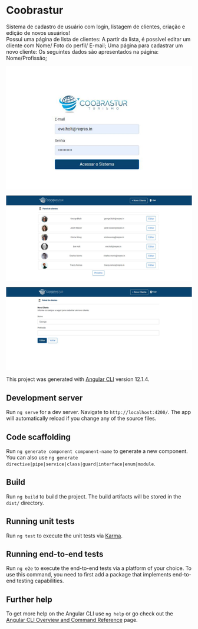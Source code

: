 # Coobrastur


Sistema de cadastro de usuário com login, listagem de clientes, criação e edição de novos usuários!  
Possui uma página de lista de clientes:
A partir da lista, é possível editar um cliente com Nome/ Foto do perfil/ E-mail;
Uma página para cadastrar um novo cliente:
Os seguintes dados são apresentados na página: Nome/Profissão; 

![login](https://github.com/itsmejunqueira/coobrastur/blob/master/login.JPG)

![listagem](https://github.com/itsmejunqueira/coobrastur/blob/master/listaclientes.JPG)

![editar](https://github.com/itsmejunqueira/coobrastur/blob/master/editarcliente.JPG)




This project was generated with [Angular CLI](https://github.com/angular/angular-cli) version 12.1.4.

## Development server

Run `ng serve` for a dev server. Navigate to `http://localhost:4200/`. The app will automatically reload if you change any of the source files.

## Code scaffolding

Run `ng generate component component-name` to generate a new component. You can also use `ng generate directive|pipe|service|class|guard|interface|enum|module`.

## Build

Run `ng build` to build the project. The build artifacts will be stored in the `dist/` directory.

## Running unit tests

Run `ng test` to execute the unit tests via [Karma](https://karma-runner.github.io).

## Running end-to-end tests

Run `ng e2e` to execute the end-to-end tests via a platform of your choice. To use this command, you need to first add a package that implements end-to-end testing capabilities.

## Further help

To get more help on the Angular CLI use `ng help` or go check out the [Angular CLI Overview and Command Reference](https://angular.io/cli) page.
